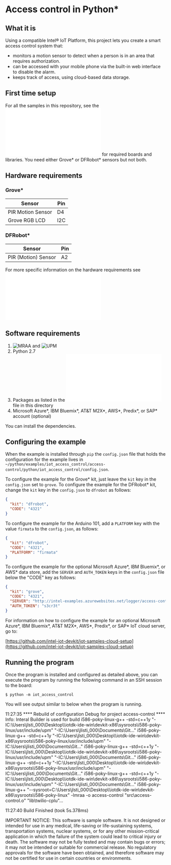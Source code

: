 # Access control in Python*

## What it is

Using a compatible Intel® IoT Platform, this project lets you create a smart access control system that:<br>
- monitors a motion sensor to detect when a person is in an area that requires authorization.<br>
- can be accessed with your mobile phone via the built-in web interface to disable the alarm.<br>
- keeps track of access, using cloud-based data storage.

## First time setup
For all the samples in this repository, see the ![General Setup Instructions](./../../README.md#setup) for required boards and libraries.  You need either Grove\* or DFRobot\* sensors but not both.

## Hardware requirements

### Grove\*

Sensor | Pin
--- | ---
PIR Motion Sensor | D4
Grove RGB LCD | I2C

### DFRobot\* 

Sensor | Pin
--- | ---
PIR (Motion) Sensor | A2

For more specific information on the hardware requirements see ![Hardware Details](./../README.md#hardware-requirements)

## Software requirements

1. ![MRAA](https://github.com/intel-iot-devkit/mraa) and ![UPM](https://github.com/intel-iot-devkit/upm)
2. Python 2.7
3. Packages as listed in the ![setup.py](setup.py) file in this directory
1. Microsoft Azure\*, IBM Bluemix\*, AT&T M2X\*, AWS\*, Predix\*, or SAP\* account (optional)

You can install the dependencies.

## Configuring the example

When the example is installed through `pip` the `config.json` file that holds the configuration for the example lives in `~/python/examples/iot_access_control/access-control/python/iot_access_control/config.json`.

To configure the example for the Grove\* kit, just leave the `kit` key in the `config.json` set to `grove`. To configure the example for the DFRobot\* kit, change the `kit` key in the `config.json` to `dfrobot` as follows:

```JSON
{
  "kit": "dfrobot",
  "CODE": "4321"
}
```

To configure the example for the Arduino 101, add a `PLATFORM` key with the value `firmata` to the `config.json`, as follows:

```JSON
{
  "kit": "dfrobot",
  "CODE": "4321",
  "PLATFORM": "firmata"
}
```

To configure the example for the optional Microsoft Azure\*, IBM Bluemix\*, or AWS\* data store, add the `SERVER` and `AUTH_TOKEN` keys in the `config.json` file below the "CODE" key as follows:

```JSON
{
  "kit": "grove",
  "CODE": "4321",
  "SERVER": "http://intel-examples.azurewebsites.net/logger/access-control",
  "AUTH_TOKEN": "s3cr3t"
}
```

For information on how to configure the example for an optional Microsoft Azure\*, IBM Bluemix\*, AT&T M2X\*, AWS\*, Predix\*, or SAP\* IoT cloud server, go to:

[https://github.com/intel-iot-devkit/iot-samples-cloud-setup](https://github.com/intel-iot-devkit/iot-samples-cloud-setup)

## Running the program

Once the program is installed and configured as detailed above, you can execute the program by running the following command in an SSH session to the board:

    $ python -m iot_access_control

You will see output similar to below when the program is running.
 
11:27:35 **** Rebuild of configuration Debug for project access-control ****
Info: Interal Builder is used for build
i586-poky-linux-g++ -std=c++1y "-IC:\\Users\\jlsti_000\\Desktop\\<ip-adddress>\\iotdk-ide-win\\devkit-x86\\sysroots\\i586-poky-linux/usr/include/upm" "-IC:\\Users\\jlisti_000\\Documents\\Git..."
 i586-poky-linux-g++ -std=c++1y "-IC:\\Users\\jlsti_000\\Desktop\\<ip-adddress>\\iotdk-ide-win\\devkit-x86\\sysroots\\i586-poky-linux/usr/include/upm" "-IC:\\Users\\jlisti_000\\Documents\\Git..."
 i586-poky-linux-g++ -std=c++1y "-IC:\\Users\\jlsti_000\\Desktop\\<ip-adddress>\\iotdk-ide-win\\devkit-x86\\sysroots\\i586-poky-linux/usr/include/upm" "-IC:\\Users\\jlisti_000\\Documents\\Git..."
 i586-poky-linux-g++ -std=c++1y "-IC:\\Users\\jlsti_000\\Desktop\\<ip-adddress>\\iotdk-ide-win\\devkit-x86\\sysroots\\i586-poky-linux/usr/include/upm" "-IC:\\Users\\jlisti_000\\Documents\\Git..."
 i586-poky-linux-g++ -std=c++1y "-IC:\\Users\\jlsti_000\\Desktop\\<ip-adddress>\\iotdk-ide-win\\devkit-x86\\sysroots\\i586-poky-linux/usr/include/upm" "-IC:\\Users\\jlisti_000\\Documents\\Git..."
 i586-poky-linux-g++ "--sysroot=C:\\Users\\jlsti_000\\Desktop\\<ip-adddress>\\iotdk-ide-win\\devkit-x86\\sysroots\\i586-poky-linux" -lmraa -o access-control "src\\access-control.o" "lib\\twilio-cplu"...
 
 11:27:40 Build Finished (took 5s.378ms)

IMPORTANT NOTICE: This software is sample software. It is not designed or intended for use in any medical, life-saving or life-sustaining systems, transportation systems, nuclear systems, or for any other mission-critical application in which the failure of the system could lead to critical injury or death. The software may not be fully tested and may contain bugs or errors; it may not be intended or suitable for commercial release. No regulatory approvals for the software have been obtained, and therefore software may not be certified for use in certain countries or environments.
